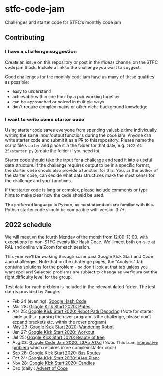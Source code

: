 # stfc-code-jam
Challenges and starter code for STFC's monthly code jam

## Contributing

### I have a challenge suggestion

Create an issue on this repository or post in the #ideas channel on the STFC code jam Slack. Include a link to the challenge you want to suggest.

Good challenges for the monthly code jam have as many of these qualities as possible:
* easy to understand
* achievable within one hour by a pair working together
* can be approached or solved in multiple ways
* don't require complex maths or other niche background knowledge

### I want to write some starter code

Using starter code saves everyone from spending valuable time individually writing the same input/output functions during the code jam. Anyone can write starter code and submit it as a PR to this repository. Please name the script file `starter` and place it in the folder for that date, e.g. `2022-04-25/starter.py` (create the folder if you need to).

Starter code should take the input for a challenge and read it into a useful data structure. If the challenge requires output to be in a specific format, the starter code should also provide a function for this. You, as the author of the starter code, can decide what data structures make the most sense for the challenge and your functions.

If the starter code is long or complex, please include comments or type hints to make clear how the code should be used.

The preferred language is Python, as most attendees are familiar with this. Python starter code should be compatible with version 3.7+.

## 2022 schedule

We will meet on the fourth Monday of the month from 12:00-13:00, with exceptions for non-STFC events like Hash Code. We'll meet both on-site at RAL and online via Zoom for each session.

This year we'll be working through some past Google Kick Start and Code Jam challenges. Note that on the challenge pages, the "Analysis" tab contains solutions for the problem - so don't look at that tab unless you want spoilers! Selected problems are subject to change as we figure out the right difficulty level for the group.

Test data for each problem is included in the relevant dated folder. The test data is provided by Google.

* Feb 24 (evening): [Google Hash Code](https://codingcompetitions.withgoogle.com/hashcode/round/00000000008caae7)
* Mar 28: [Google Kick Start 2020: Plates](https://codingcompetitions.withgoogle.com/kickstart/round/000000000019ffc7/00000000001d40bb)
* Apr 25: [Google Kick Start 2020: Robot Path Decoding](https://codingcompetitions.withgoogle.com/kickstart/round/000000000019ffc8/00000000002d83dc#problem) (Note for starter code author: parsing the rover program is the challenge, please don't expand brackets etc. within the rover program)
* May 23: [Google Kick Start 2020: Wandering Robot](https://codingcompetitions.withgoogle.com/kickstart/round/000000000019ffc8/00000000002d8565#problem)
* Jun 27: [Google Kick Start 2020: Workout](https://codingcompetitions.withgoogle.com/kickstart/round/000000000019ffc7/00000000001d3f5b)
* Jul 25: [Google Kick Start 2020: Beauty of tree](https://codingcompetitions.withgoogle.com/kickstart/round/000000000019ff08/0000000000386edd)
* Aug 22: [Google Code Jam 2020: ESAb ATAd](https://codingcompetitions.withgoogle.com/codejam/round/000000000019fd27/0000000000209a9e) (Note: This is an [interactive problem](https://codingcompetitions.withgoogle.com/codejam/faq#interactive-problems) which requires more complex starter code)
* Sep 26: [Google Kick Start 2020: Bus Routes](https://codingcompetitions.withgoogle.com/kickstart/round/000000000019ffc8/00000000002d83bf)
* Oct 24: [Google Kick Start 2020: Alien Piano](https://codingcompetitions.withgoogle.com/kickstart/round/000000000019ff08/0000000000387174)
* Nov 28: [Google Kick Start 2020: Candies](https://codingcompetitions.withgoogle.com/kickstart/round/000000000019ff43/0000000000337b4d)
* Dec (daily): [Advent of Code](https://adventofcode.com)

